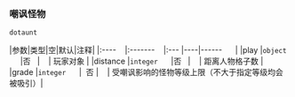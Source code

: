 ### 嘲讽怪物
`dotaunt`

|参数|类型|空|默认|注释|
|:----    |:-------    |:--- |----|------      |
|play |`object`      |否   |    | 玩家对象 |
|distance |`integer`      |否   |    | 距离人物格子数 |
|grade |`integer`      |  否 |    | 受嘲讽影响的怪物等级上限（不大于指定等级均会被吸引）|

